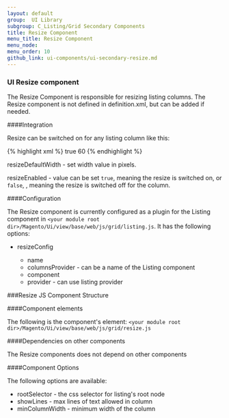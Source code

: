 ```yaml
---
layout: default
group:  UI Library
subgroup: C_Listing/Grid Secondary Components
title: Resize Component
menu_title: Resize Component
menu_node:
menu_order: 10
github_link: ui-components/ui-secondary-resize.md
---
```


<h3 id="resize">UI Resize component</h3>

The Resize Component is responsible for resizing listing columns. The Resize component is not defined in definition.xml, but can be added if needed.

####Integration

Resize can be switched on for any listing column like this:

{% highlight xml %}
<column name="creation_time">
    <argument name="data" xsi:type="array">
        <item name="config" xsi:type="array">
            <item name="resizeEnabled" xsi:type="boolean">true</item>
            <item name="resizeDefaultWidth" xsi:type="string">60</item>
        </item>
    </argument>
</column>
{% endhighlight %}

resizeDefaultWidth - set width value in pixels.

resizeEnabled - value can be set `true`, meaning the resize is switched on, or `false`, , meaning the resize is switched off for the column.

####Configuration

The Resize component is currently configured as a plugin for the Listing component in `<your module root dir>/Magento/Ui/view/base/web/js/grid/listing.js`. It has the following options:

* resizeConfig

  * name
  * columnsProvider - can be a name of the Listing component
  * component
  * provider - can use listing provider

###Resize JS Component Structure

####Component elements

The following is the component's element: `<your module root dir>/Magento/Ui/view/base/web/js/grid/resize.js`

####Dependencies on other components

The Resize components does not depend on other components

####Component Options

The following options are available:

* rootSelector - the css selector for listing's root node
* showLines - max lines of text allowed in column
* minColumnWidth - minimum width of the column
